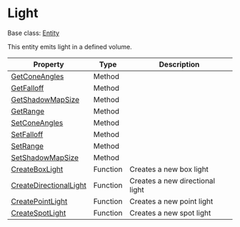 # Light

Base class: [Entity](Entity.md)

This entity emits light in a defined volume.

| Property | Type | Description | 
| ----- | ----- | ----- |
| [GetConeAngles](Light_GetConeAngles.md) | Method |  |
| [GetFalloff](Light_GetFalloff.md) | Method |  |
| [GetShadowMapSize](Light_GetShadowMapSize.md) | Method |  |
| [GetRange](Light_GetRange.md) | Method |  |
| [SetConeAngles](Light_SetConeAngles.md) | Method |  |
| [SetFalloff](Light_SetFalloff.md) | Method |  |
| [SetRange](Light_SetRange.md) | Method |  |
| [SetShadowMapSize](Light_SetShadowMapSize.md) | Method |  |
| [CreateBoxLight](CreateBoxLight.md)| Function | Creates a new box light |
| [CreateDirectionalLight](CreateBoxLight.md)| Function | Creates a new directional light |
| [CreatePointLight](CreatePointLight.md)| Function | Creates a new point light |
| [CreateSpotLight](CreateSpotLight.md)| Function | Creates a new spot light |
